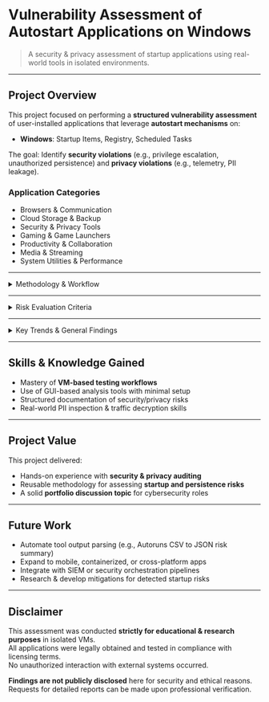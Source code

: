 # Vulnerability Assessment of Autostart Applications on Windows

> A security & privacy assessment of startup applications using real-world tools in isolated environments.

---

## Project Overview

This project focused on performing a **structured vulnerability assessment** of user-installed applications that leverage **autostart mechanisms** on:

- **Windows**: Startup Items, Registry, Scheduled Tasks  

The goal: Identify **security violations** (e.g., privilege escalation, unauthorized persistence) and **privacy violations** (e.g., telemetry, PII leakage).

### Application Categories

- Browsers & Communication  
- Cloud Storage & Backup  
- Security & Privacy Tools  
- Gaming & Game Launchers  
- Productivity & Collaboration  
- Media & Streaming  
- System Utilities & Performance  

---

<details>
<summary>Methodology & Workflow</summary>

### Isolated Testing Environments
- Used **VirtualBox** VMs with pre/post snapshot system for clean rollback.
- Snapshots taken:
  - After tool installation
  - After app installation
  - After test execution

### Tool-Driven Assessment

| Category                   | Tools Used                                                   |
|----------------------------|--------------------------------------------------------------|
| Persistence & Startup      | Autoruns, OSQuery, Process Explorer                          |
| Privilege & System Changes | Attack Surface Analyzer (ASA)                                |
| Telemetry & Network        | Wireshark, Fiddler, Burp Suite, BrowserLeaks                 |

### Testing Phases

1. **Startup Persistence**
   - Registry keys, AppData executables, Scheduled Tasks, UWP toggles.
2. **Privilege Escalation**
   - SYSTEM services, drivers, elevated installers.
3. **Telemetry & Privacy**
   - Captured traffic for encrypted and plaintext PII.

</details>

---

<details>
<summary>Risk Evaluation Criteria</summary>

### Security Risks
- Use of SYSTEM-level services or drivers
- Registry persistence that bypasses user control
- Auto-elevated scheduled tasks or service dependencies

### Privacy Risks
- Silent telemetry or tracking
- Session IDs, geolocation, device fingerprinting
- Transmission of PII without user consent

</details>

---

<details>
<summary>Key Trends & General Findings</summary>

- **Registry persistence** is being replaced with **modern methods** like Scheduled Tasks and UWP flags.
- **Encrypted traffic** often conceals sensitive data like session tokens or device IDs.
- Even **trusted vendors** introduced moderate or high risks.
- **SYSTEM-level integrations** were found in unexpected apps, leading to hidden escalation potential.
- **Web tech-based apps** often use **QUIC/WebSocket** protocols for telemetry, increasing leak surfaces.

</details>

---

## Skills & Knowledge Gained

- Mastery of **VM-based testing workflows**
- Use of GUI-based analysis tools with minimal setup
- Structured documentation of security/privacy risks
- Real-world PII inspection & traffic decryption skills

---

## Project Value

This project delivered:

- Hands-on experience with **security & privacy auditing**
- Reusable methodology for assessing **startup and persistence risks**
- A solid **portfolio discussion topic** for cybersecurity roles

---

## Future Work

- Automate tool output parsing (e.g., Autoruns CSV to JSON risk summary)  
- Expand to mobile, containerized, or cross-platform apps  
- Integrate with SIEM or security orchestration pipelines  
- Research & develop mitigations for detected startup risks  

---

## Disclaimer

This assessment was conducted **strictly for educational & research purposes** in isolated VMs.  
All applications were legally obtained and tested in compliance with licensing terms.  
No unauthorized interaction with external systems occurred.

**Findings are not publicly disclosed** here for security and ethical reasons.  
Requests for detailed reports can be made upon professional verification.